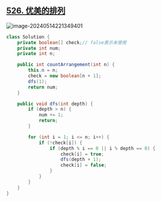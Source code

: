 ## [526. 优美的排列](https://leetcode.cn/problems/beautiful-arrangement/)

![image-20240514221349401](https://like-a.oss-cn-beijing.aliyuncs.com/img/image-20240514221349401.png)



```java
class Solution {
    private boolean[] check;// false表示未使用
    private int num;
    private int n;

    public int countArrangement(int n) {
        this.n = n;
        check = new boolean[n + 1];
        dfs(1);
        return num;
    }

    public void dfs(int depth) {
        if (depth > n) {
            num += 1;
            return;
        }

        for (int i = 1; i <= n; i++) {
            if (!check[i]) {
                if (depth % i == 0 || i % depth == 0) {
                    check[i] = true;
                    dfs(depth + 1);
                    check[i] = false;
                }
            }
        }
    }
}
```

